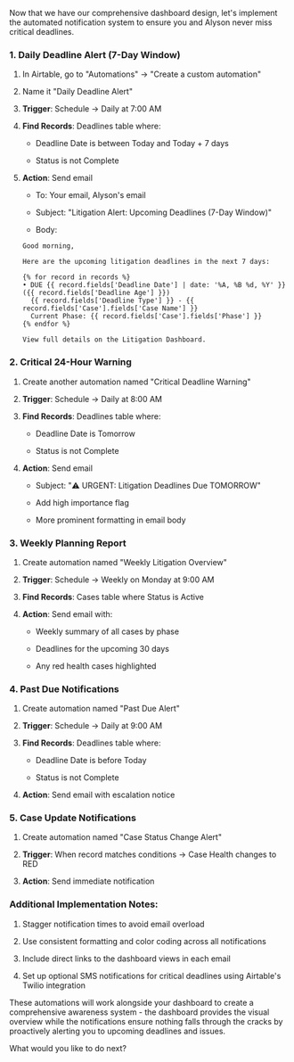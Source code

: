 
Now that we have our comprehensive dashboard design, let's implement the automated notification system to ensure you and Alyson never miss critical deadlines.

### 1. Daily Deadline Alert (7-Day Window)

1. In Airtable, go to "Automations" → "Create a custom automation"
    
2. Name it "Daily Deadline Alert"
    
3. **Trigger**: Schedule → Daily at 7:00 AM
    
4. **Find Records**: Deadlines table where:
    
    - Deadline Date is between Today and Today + 7 days
        
    - Status is not Complete
        
5. **Action**: Send email
    
    - To: Your email, Alyson's email
        
    - Subject: "Litigation Alert: Upcoming Deadlines (7-Day Window)"
        
    - Body:
        
    
    ```
    Good morning,
    
    Here are the upcoming litigation deadlines in the next 7 days:
    
    {% for record in records %}
    • DUE {{ record.fields['Deadline Date'] | date: '%A, %B %d, %Y' }} ({{ record.fields['Deadline Age'] }})
      {{ record.fields['Deadline Type'] }} - {{ record.fields['Case'].fields['Case Name'] }}
      Current Phase: {{ record.fields['Case'].fields['Phase'] }}
    {% endfor %}
    
    View full details on the Litigation Dashboard.
    ```
    

### 2. Critical 24-Hour Warning

1. Create another automation named "Critical Deadline Warning"
    
2. **Trigger**: Schedule → Daily at 8:00 AM
    
3. **Find Records**: Deadlines table where:
    
    - Deadline Date is Tomorrow
        
    - Status is not Complete
        
4. **Action**: Send email
    
    - Subject: "⚠️ URGENT: Litigation Deadlines Due TOMORROW"
        
    - Add high importance flag
        
    - More prominent formatting in email body
        

### 3. Weekly Planning Report

1. Create automation named "Weekly Litigation Overview"
    
2. **Trigger**: Schedule → Weekly on Monday at 9:00 AM
    
3. **Find Records**: Cases table where Status is Active
    
4. **Action**: Send email with:
    
    - Weekly summary of all cases by phase
        
    - Deadlines for the upcoming 30 days
        
    - Any red health cases highlighted
        

### 4. Past Due Notifications

1. Create automation named "Past Due Alert"
    
2. **Trigger**: Schedule → Daily at 9:00 AM
    
3. **Find Records**: Deadlines table where:
    
    - Deadline Date is before Today
        
    - Status is not Complete
        
4. **Action**: Send email with escalation notice
    

### 5. Case Update Notifications

1. Create automation named "Case Status Change Alert"
    
2. **Trigger**: When record matches conditions → Case Health changes to RED
    
3. **Action**: Send immediate notification
    

### Additional Implementation Notes:

1. Stagger notification times to avoid email overload
    
2. Use consistent formatting and color coding across all notifications
    
3. Include direct links to the dashboard views in each email
    
4. Set up optional SMS notifications for critical deadlines using Airtable's Twilio integration
    

These automations will work alongside your dashboard to create a comprehensive awareness system - the dashboard provides the visual overview while the notifications ensure nothing falls through the cracks by proactively alerting you to upcoming deadlines and issues.

What would you like to do next?